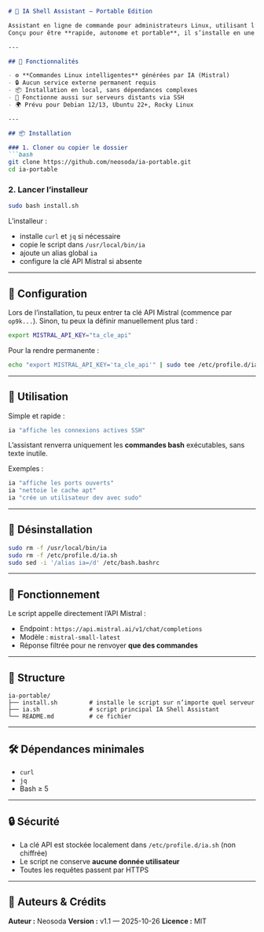 ````markdown
# 🧠 IA Shell Assistant — Portable Edition

Assistant en ligne de commande pour administrateurs Linux, utilisant l’API **Mistral AI** - https://docs.mistral.ai/api.  
Conçu pour être **rapide, autonome et portable**, il s’installe en une seule commande et fonctionne sur tout serveur Debian/Ubuntu.

---

## 🚀 Fonctionnalités

- ⚙️ **Commandes Linux intelligentes** générées par IA (Mistral)
- 🔒 Aucun service externe permanent requis
- 📦 Installation en local, sans dépendances complexes
- 🔁 Fonctionne aussi sur serveurs distants via SSH
- 🌍 Prévu pour Debian 12/13, Ubuntu 22+, Rocky Linux

---

## 📦 Installation

### 1. Cloner ou copier le dossier
```bash
git clone https://github.com/neosoda/ia-portable.git
cd ia-portable
````

### 2. Lancer l’installeur

```bash
sudo bash install.sh
```

L’installeur :

* installe `curl` et `jq` si nécessaire
* copie le script dans `/usr/local/bin/ia`
* ajoute un alias global `ia`
* configure la clé API Mistral si absente

---

## 🔑 Configuration

Lors de l’installation, tu peux entrer ta clé API Mistral (commence par `op9k...`).
Sinon, tu peux la définir manuellement plus tard :

```bash
export MISTRAL_API_KEY="ta_cle_api"
```

Pour la rendre permanente :

```bash
echo "export MISTRAL_API_KEY='ta_cle_api'" | sudo tee /etc/profile.d/ia.sh
```

---

## 💬 Utilisation

Simple et rapide :

```bash
ia "affiche les connexions actives SSH"
```

L’assistant renverra uniquement les **commandes bash** exécutables, sans texte inutile.

Exemples :

```bash
ia "affiche les ports ouverts"
ia "nettoie le cache apt"
ia "crée un utilisateur dev avec sudo"
```

---

## 🧰 Désinstallation

```bash
sudo rm -f /usr/local/bin/ia
sudo rm -f /etc/profile.d/ia.sh
sudo sed -i '/alias ia=/d' /etc/bash.bashrc
```

---

## 🧠 Fonctionnement

Le script appelle directement l’API Mistral :

* Endpoint : `https://api.mistral.ai/v1/chat/completions`
* Modèle : `mistral-small-latest`
* Réponse filtrée pour ne renvoyer **que des commandes**

---

## 📁 Structure

```
ia-portable/
├── install.sh         # installe le script sur n’importe quel serveur
├── ia.sh              # script principal IA Shell Assistant
└── README.md          # ce fichier
```

---

## 🛠️ Dépendances minimales

* `curl`
* `jq`
* Bash ≥ 5

---

## 🔒 Sécurité

* La clé API est stockée localement dans `/etc/profile.d/ia.sh` (non chiffrée)
* Le script ne conserve **aucune donnée utilisateur**
* Toutes les requêtes passent par HTTPS

---

## 🧩 Auteurs & Crédits

**Auteur :** Neosoda
**Version :** v1.1 — 2025-10-26
**Licence :** MIT

```

